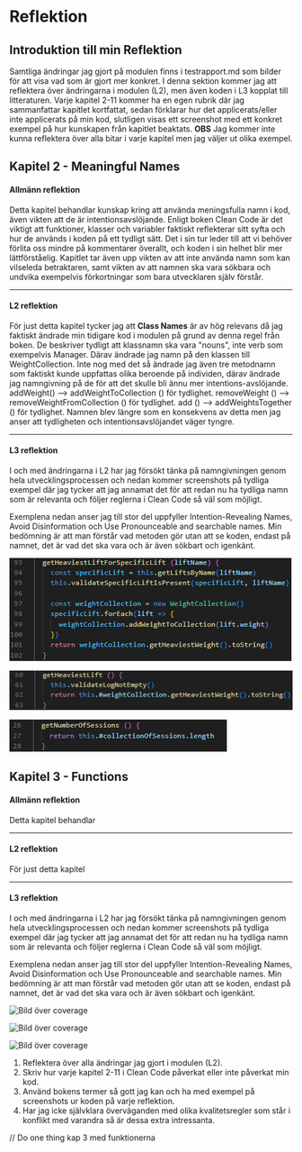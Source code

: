 # Reflektion

## Introduktion till min Reflektion

Samtliga ändringar jag gjort på modulen finns i testrapport.md som bilder för att visa vad som är gjort mer konkret. I denna sektion kommer jag att reflektera över ändringarna i modulen (L2), men även koden i L3 kopplat till litteraturen. Varje kapitel 2-11 kommer ha en egen rubrik där jag sammanfattar kapitlet kortfattat, sedan förklarar hur det applicerats/eller inte applicerats på min kod, slutligen visas ett screenshot med ett konkret exempel på hur kunskapen från kapitlet beaktats. **OBS** Jag kommer inte kunna reflektera över alla bitar i varje kapitel men jag väljer ut olika exempel.

## Kapitel 2 - Meaningful Names

#### **Allmänn reflektion**

Detta kapitel behandlar kunskap kring att använda meningsfulla namn i kod, även vikten att de är intentionsavslöjande. Enligt boken Clean Code är det viktigt att funktioner, klasser och variabler faktiskt reflekterar sitt syfta och hur de används i koden på ett tydligt sätt. Det i sin tur leder till att vi behöver förlita oss mindre på kommentarer överallt, och koden i sin helhet blir mer lättförståelig. Kapitlet tar även upp vikten av att inte använda namn som kan vilseleda betraktaren, samt vikten av att namnen ska vara sökbara och undvika exempelvis förkortningar som bara utvecklaren själv förstår.

---

#### **L2 reflektion**

För just detta kapitel tycker jag att **Class Names** är av hög relevans då jag faktiskt ändrade min tidigare kod i modulen på grund av denna regel från boken. De beskriver tydligt att klassnamn ska vara "nouns", inte verb som exempelvis Manager. Därav ändrade jag namn på den klassen till WeightCollection. Inte nog med det så ändrade jag även tre metodnamn som faktiskt kunde uppfattas olika beroende på individen, därav ändrade jag namngivning på de för att det skulle bli ännu mer intentions-avslöjande. addWeight() --> addWeightToCollection () för tydlighet. removeWeight () --> removeWeightFromCollection () för tydlighet. add () --> addWeightsTogether () för tydlighet. Namnen blev längre som en konsekvens av detta men jag anser att tydligheten och intentionsavslöjandet väger tyngre.

---

#### **L3 reflektion**

I och med ändringarna i L2 har jag försökt tänka på namngivningen genom hela utvecklingsprocessen och nedan kommer screenshots på tydliga exempel där jag tycker att jag annamat det för att redan nu ha tydliga namn som är relevanta och följer reglerna i Clean Code så väl som möjligt.

Exemplena nedan anser jag till stor del uppfyller Intention-Revealing Names, Avoid Disinformation och Use Pronounceable and searchable names. Min bedömning är att man förstår vad metoden gör utan att se koden, endast på namnet, det är vad det ska vara och är även sökbart och igenkänt.

![Bild över coverage](../images/getheaviestlforspecific.png)

![Bild över coverage](../images/getheaviestl.png)

![Bild över coverage](../images/getnumberofs.png)

## Kapitel 3 - Functions

#### **Allmänn reflektion**

Detta kapitel behandlar

---

#### **L2 reflektion**

För just detta kapitel

---

#### **L3 reflektion**

I och med ändringarna i L2 har jag försökt tänka på namngivningen genom hela utvecklingsprocessen och nedan kommer screenshots på tydliga exempel där jag tycker att jag annamat det för att redan nu ha tydliga namn som är relevanta och följer reglerna i Clean Code så väl som möjligt.

Exemplena nedan anser jag till stor del uppfyller Intention-Revealing Names, Avoid Disinformation och Use Pronounceable and searchable names. Min bedömning är att man förstår vad metoden gör utan att se koden, endast på namnet, det är vad det ska vara och är även sökbart och igenkänt.

![Bild över coverage](bild1)

![Bild över coverage](bild2)

![Bild över coverage](bild3)

1. Reflektera över alla ändringar jag gjort i modulen (L2).
2. Skriv hur varje kapitel 2-11 i Clean Code påverkat eller inte påverkat min kod.
3. Använd bokens termer så gott jag kan och ha med exempel på screenshots ur koden på varje reflektion.
4. Har jag icke självklara överväganden med olika kvalitetsregler som står i konflikt med varandra så är dessa extra intressanta.

// Do one thing kap 3 med funktionerna
